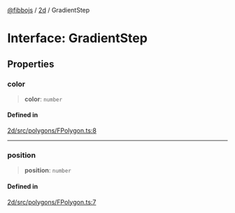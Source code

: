 [@fibbojs](/api/index) / [2d](/api/2d) / GradientStep

# Interface: GradientStep

## Properties

### color

> **color**: `number`

#### Defined in

[2d/src/polygons/FPolygon.ts:8](https://github.com/fibbojs/fibbo/blob/ab9e99b1ad4aed8e9a4d4f1553a9997678261528/packages/2d/src/polygons/FPolygon.ts#L8)

***

### position

> **position**: `number`

#### Defined in

[2d/src/polygons/FPolygon.ts:7](https://github.com/fibbojs/fibbo/blob/ab9e99b1ad4aed8e9a4d4f1553a9997678261528/packages/2d/src/polygons/FPolygon.ts#L7)
